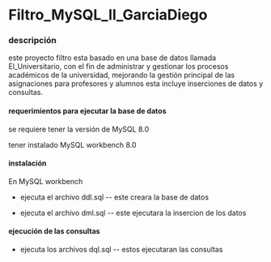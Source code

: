 # Filtro_MySQL_ll_GarciaDiego

### descripción

este proyecto filtro esta basado en una base de datos llamada El_Universitario, con el fin de administrar y gestionar los procesos académicos de la universidad, mejorando la gestión principal de las asignaciones para profesores y alumnos esta incluye inserciones de datos y consultas.



#### requerimientos para ejecutar la base de datos

se requiere tener la versión de MySQL 8.0

tener instalado MySQL workbench 8.0



#### instalación

En MySQL workbench 

- ejecuta el archivo ddl.sql -- este creara la base de datos

- ejecuta el archivo dml.sql -- este ejecutara la insercion de los datos



#### ejecución de las consultas 

 

- ejecuta los archivos dql.sql -- estos ejecutaran las consultas 


